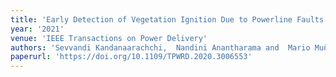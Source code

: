 ```yaml
---
title: 'Early Detection of Vegetation Ignition Due to Powerline Faults'
year: '2021'
venue: 'IEEE Transactions on Power Delivery'
authors: 'Sevvandi Kandanaarachchi,  Nandini Anantharama and  Mario Muñoz Acosta'
paperurl: 'https://doi.org/10.1109/TPWRD.2020.3006553'
---
```


